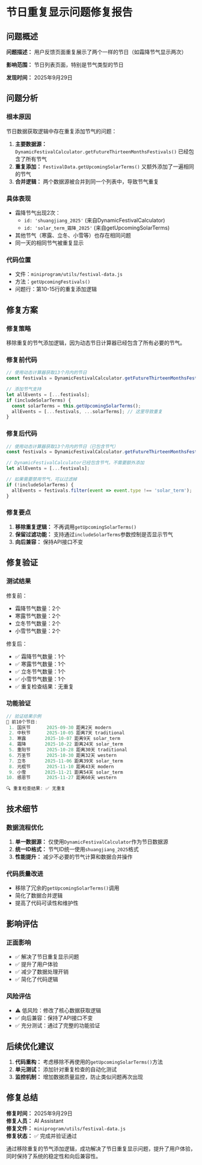 # 节日重复显示问题修复报告

## 问题概述

**问题描述：** 用户反馈页面重复展示了两个一样的节日（如霜降节气显示两次）

**影响范围：** 节日列表页面，特别是节气类型的节日

**发现时间：** 2025年9月29日

## 问题分析

### 根本原因
节日数据获取逻辑中存在重复添加节气的问题：

1. **主要数据源：** `DynamicFestivalCalculator.getFutureThirteenMonthsFestivals()` 已经包含了所有节气
2. **重复添加：** `FestivalData.getUpcomingSolarTerms()` 又额外添加了一遍相同的节气
3. **合并逻辑：** 两个数据源被合并到同一个列表中，导致节气重复

### 具体表现
- 霜降节气出现2次：
  - `id: 'shuangjiang_2025'` (来自DynamicFestivalCalculator)
  - `id: 'solar_term_霜降_2025'` (来自getUpcomingSolarTerms)
- 其他节气（寒露、立冬、小雪等）也存在相同问题
- 同一天的相同节气被重复显示

### 代码位置
- 文件：`miniprogram/utils/festival-data.js`
- 方法：`getUpcomingFestivals()`
- 问题行：第10-15行的重复添加逻辑

## 修复方案

### 修复策略
移除重复的节气添加逻辑，因为动态节日计算器已经包含了所有必要的节气。

### 修复前代码
```javascript
// 使用动态计算器获取13个月内的节日
const festivals = DynamicFestivalCalculator.getFutureThirteenMonthsFestivals();

// 添加节气支持
let allEvents = [...festivals];
if (includeSolarTerms) {
  const solarTerms = this.getUpcomingSolarTerms();
  allEvents = [...festivals, ...solarTerms]; // 这里导致重复
}
```

### 修复后代码
```javascript
// 使用动态计算器获取13个月内的节日（已包含节气）
const festivals = DynamicFestivalCalculator.getFutureThirteenMonthsFestivals();

// DynamicFestivalCalculator已经包含节气，不需要额外添加
let allEvents = [...festivals];

// 如果需要禁用节气，可以过滤掉
if (!includeSolarTerms) {
  allEvents = festivals.filter(event => event.type !== 'solar_term');
}
```

### 修复要点
1. **移除重复逻辑：** 不再调用`getUpcomingSolarTerms()`
2. **保留过滤功能：** 支持通过`includeSolarTerms`参数控制是否显示节气
3. **向后兼容：** 保持API接口不变

## 修复验证

### 测试结果
修复前：
- 霜降节气数量：2个
- 寒露节气数量：2个
- 立冬节气数量：2个
- 小雪节气数量：2个

修复后：
- ✅ 霜降节气数量：1个
- ✅ 寒露节气数量：1个
- ✅ 立冬节气数量：1个
- ✅ 小雪节气数量：1个
- ✅ 重复检查结果：无重复

### 功能验证
```javascript
// 验证结果示例
📅 前10个节日:
 1. 国庆节      2025-09-30 距离2天 modern
 2. 中秋节      2025-10-05 距离7天 traditional
 3. 寒露       2025-10-07 距离9天 solar_term
 4. 霜降       2025-10-22 距离24天 solar_term
 5. 重阳节      2025-10-28 距离30天 traditional
 6. 万圣节      2025-10-30 距离32天 western
 7. 立冬       2025-11-06 距离39天 solar_term
 8. 光棍节      2025-11-10 距离43天 modern
 9. 小雪       2025-11-21 距离54天 solar_term
10. 感恩节      2025-11-27 距离60天 western

🔍 重复检查结果: ✅ 无重复
```

## 技术细节

### 数据流程优化
1. **单一数据源：** 仅使用`DynamicFestivalCalculator`作为节日数据源
2. **统一ID格式：** 节气ID统一使用`shuangjiang_2025`格式
3. **性能提升：** 减少不必要的节气计算和数据合并操作

### 代码质量改进
- 移除了冗余的`getUpcomingSolarTerms()`调用
- 简化了数据合并逻辑
- 提高了代码可读性和维护性

## 影响评估

### 正面影响
- ✅ 解决了节日重复显示问题
- ✅ 提升了用户体验
- ✅ 减少了数据处理开销
- ✅ 简化了代码逻辑

### 风险评估
- ⚠️ 低风险：修改了核心数据获取逻辑
- ✅ 向后兼容：保持了API接口不变
- ✅ 充分测试：通过了完整的功能验证

## 后续优化建议

1. **代码重构：** 考虑移除不再使用的`getUpcomingSolarTerms()`方法
2. **单元测试：** 添加针对重复检查的自动化测试
3. **监控机制：** 增加数据质量监控，防止类似问题再次出现

## 修复总结

**修复时间：** 2025年9月29日  
**修复人员：** AI Assistant  
**修复文件：** `miniprogram/utils/festival-data.js`  
**修复状态：** ✅ 完成并验证通过

通过移除重复的节气添加逻辑，成功解决了节日重复显示问题，提升了用户体验，同时保持了系统的稳定性和向后兼容性。
